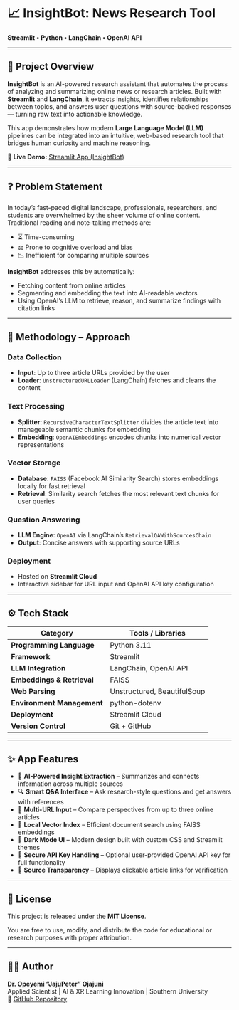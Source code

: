 # 📈 InsightBot: News Research Tool  
**Streamlit • Python • LangChain • OpenAI API**  

---

## 📌 Project Overview  
**InsightBot** is an AI-powered research assistant that automates the process of analyzing and summarizing online news or research articles. Built with **Streamlit** and **LangChain**, it extracts insights, identifies relationships between topics, and answers user questions with source-backed responses — turning raw text into actionable knowledge.  

This app demonstrates how modern **Large Language Model (LLM)** pipelines can be integrated into an intuitive, web-based research tool that bridges human curiosity and machine reasoning.  

🔗 **Live Demo:** [Streamlit App (InsightBot)](https://insightbotnewsresearch.streamlit.app/)  

---

## ❓ Problem Statement  
In today’s fast-paced digital landscape, professionals, researchers, and students are overwhelmed by the sheer volume of online content. Traditional reading and note-taking methods are:  

- ⏳ Time-consuming  
- ⚖️ Prone to cognitive overload and bias  
- 📉 Inefficient for comparing multiple sources  

**InsightBot** addresses this by automatically:  
- Fetching content from online articles  
- Segmenting and embedding the text into AI-readable vectors  
- Using OpenAI’s LLM to retrieve, reason, and summarize findings with citation links  

---

## 🔬 Methodology – Approach  

### Data Collection  
- **Input**: Up to three article URLs provided by the user  
- **Loader**: `UnstructuredURLLoader` (LangChain) fetches and cleans the content  

### Text Processing  
- **Splitter**: `RecursiveCharacterTextSplitter` divides the article text into manageable semantic chunks for embedding  
- **Embedding**: `OpenAIEmbeddings` encodes chunks into numerical vector representations  

### Vector Storage  
- **Database**: `FAISS` (Facebook AI Similarity Search) stores embeddings locally for fast retrieval  
- **Retrieval**: Similarity search fetches the most relevant text chunks for user queries  

### Question Answering  
- **LLM Engine**: `OpenAI` via LangChain’s `RetrievalQAWithSourcesChain`  
- **Output**: Concise answers with supporting source URLs  

### Deployment  
- Hosted on **Streamlit Cloud**  
- Interactive sidebar for URL input and OpenAI API key configuration  

---

## ⚙️ Tech Stack  

| Category | Tools / Libraries |
|-----------|------------------|
| **Programming Language** | Python 3.11 |
| **Framework** | Streamlit |
| **LLM Integration** | LangChain, OpenAI API |
| **Embeddings & Retrieval** | FAISS |
| **Web Parsing** | Unstructured, BeautifulSoup |
| **Environment Management** | python-dotenv |
| **Deployment** | Streamlit Cloud |
| **Version Control** | Git + GitHub |

---

## ✨ App Features  

- 🧠 **AI-Powered Insight Extraction** – Summarizes and connects information across multiple sources  
- 🔍 **Smart Q&A Interface** – Ask research-style questions and get answers with references  
- 📎 **Multi-URL Input** – Compare perspectives from up to three online articles  
- 💾 **Local Vector Index** – Efficient document search using FAISS embeddings  
- 🎨 **Dark Mode UI** – Modern design built with custom CSS and Streamlit themes  
- 🔐 **Secure API Key Handling** – Optional user-provided OpenAI API key for full functionality  
- 📘 **Source Transparency** – Displays clickable article links for verification  

---

## 📜 License  
This project is released under the **MIT License**.  

You are free to use, modify, and distribute the code for educational or research purposes with proper attribution.  

---

## 👨‍💻 Author  
**Dr. Opeyemi “JajuPeter” Ojajuni**  
Applied Scientist | AI & XR Learning Innovation | Southern University  
🔗 [GitHub Repository](https://github.com/jajupeter/insightBot)  
